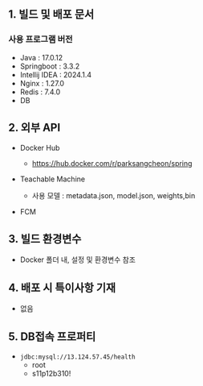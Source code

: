 ## 1. 빌드 및 배포 문서

### 사용 프로그램 버전

- Java : 17.0.12
- Springboot : 3.3.2
- Intellij IDEA : 2024.1.4
- Nginx : 1.27.0
- Redis : 7.4.0
- DB

## 2. 외부 API

- Docker Hub

  - https://hub.docker.com/r/parksangcheon/spring

- Teachable Machine
  - 사용 모델 : metadata.json, model.json, weights,bin
- FCM

## 3. 빌드 환경변수

- Docker 폴더 내, 설정 및 환경변수 참조

## 4. 배포 시 특이사항 기재

- 없음

## 5. DB접속 프로퍼티

- `jdbc:mysql://13.124.57.45/health`
  - root
  - s11p12b310!
